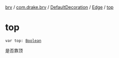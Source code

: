 [brv](../../../index.md) / [com.drake.brv](../../index.md) / [DefaultDecoration](../index.md) / [Edge](index.md) / [top](./top.md)

# top

`var top: `[`Boolean`](https://kotlinlang.org/api/latest/jvm/stdlib/kotlin/-boolean/index.html)

是否靠顶

